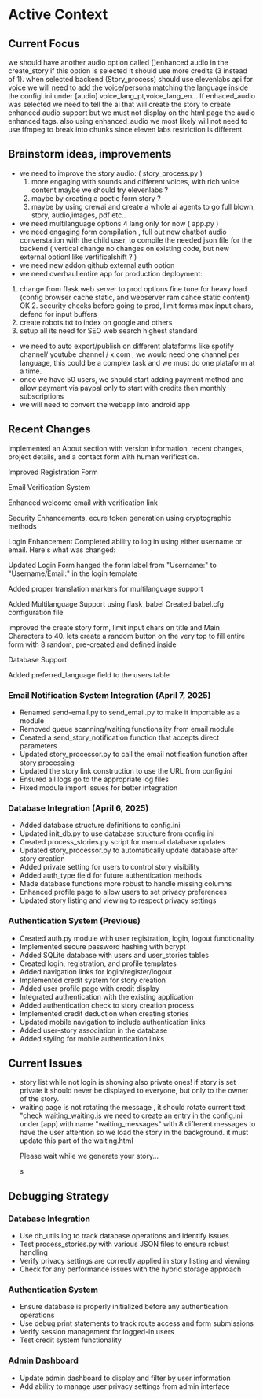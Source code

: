 # Active Context

## Current Focus
  we should have another audio option called []enhanced audio in the create_story
  if this option is selected it should use more credits (3 instead of 1).
  when selected backend  (Story_process) should use elevenlabs api for voice 
  we will need to add the voice/persona matching the language inside the configi.ini under
  [audio] voice_lang_pt,voice_lang_en... 
  If enhaced_audio was selected we need to tell the ai that will create the story to create enhanced audio support but we must not display on the html page the audio enhanced tags.
  also using enhanced_audio we most likely will not need to use ffmpeg to break into chunks since eleven labs
  restriction is different.


## Brainstorm ideas, improvements
 - we need to improve the story audio: ( story_process.py ) 
   1. more engaging with sounds and different voices, with rich voice content
 maybe we should try elevenlabs ?  
   2. maybe by creating a poetic form story ? 
   3. maybe by using crewai and create a whole ai agents to go full blown, story, audio,images, pdf etc..
 - we need multilanguage options 4 lang only for now ( app.py ) 
 - we need engaging form compilation , full out new chatbot audio converstation with the child user, to compile
 the needed json file for the backend ( vertical change no changes on existing code, but new external optionl like vertificalshift ? )
 - we need new addon github external auth option 
 - we need overhaul entire app for production deployment:
  1. change from flask web server to prod options fine tune for heavy load (config browser cache static, and webserver ram cahce static content)
  OK 2. security checks before going to prod, limit forms max input chars, defend for input buffers
  3. create robots.txt to index on google and others
  4. setup all its need for SEO web search highest standard
  - we need to auto export/publish on different plataforms like spotify channel/ youtube channel / x.com , we would need one channel per language, this could be a complex task and we must do one plataform at a time.
  - once we have 50 users, we should start adding payment method and allow payment via paypal only to start with credits then monthly subscriptions
  - we will need to convert the webapp into android app 

## Recent Changes
Implemented an About section with version information, recent changes, project details, and a contact form with human verification. 

Improved Registration Form
 
Email Verification System

Enhanced welcome email with verification link

Security Enhancements, ecure token generation using cryptographic methods

Login Enhancement Completed ability to log in using either username or email. Here's what was changed:

Updated Login Form hanged the form label from "Username:" to "Username/Email:" in the login template

Added proper translation markers for multilanguage support

Added Multilanguage Support using flask_babel Created babel.cfg configuration file

improved the create story form, limit input chars on title and Main Characters  to 40.
lets create a random button on the very top to fill entire form with 8 random, pre-created and defined inside 

Database Support:

Added preferred_language field to the users table


### Email Notification System Integration (April 7, 2025)
- Renamed send-email.py to send_email.py to make it importable as a module
- Removed queue scanning/waiting functionality from email module
- Created a send_story_notification function that accepts direct parameters
- Updated story_processor.py to call the email notification function after story processing
- Updated the story link construction to use the URL from config.ini
- Ensured all logs go to the appropriate log files
- Fixed module import issues for better integration

### Database Integration (April 6, 2025)
- Added database structure definitions to config.ini
- Updated init_db.py to use database structure from config.ini
- Created process_stories.py script for manual database updates
- Updated story_processor.py to automatically update database after story creation
- Added private setting for users to control story visibility
- Added auth_type field for future authentication methods
- Made database functions more robust to handle missing columns
- Enhanced profile page to allow users to set privacy preferences
- Updated story listing and viewing to respect privacy settings

### Authentication System (Previous)
- Created auth.py module with user registration, login, logout functionality
- Implemented secure password hashing with bcrypt
- Added SQLite database with users and user_stories tables
- Created login, registration, and profile templates
- Added navigation links for login/register/logout
- Implemented credit system for story creation
- Added user profile page with credit display
- Integrated authentication with the existing application
- Added authentication check to story creation process
- Implemented credit deduction when creating stories
- Updated mobile navigation to include authentication links
- Added user-story association in the database
- Added styling for mobile authentication links

## Current Issues
- story list while not login is showing also private ones! if story is set private it should never be displayed to everyone, but only to the owner of the story.
- waiting page is not rotating the message , it should rotate current text "check waiting_waiting.js we need to create an entry in the config.ini under [app] with name "waiting_messages" with 8 different messages to have the user attention so we load the story in the background. it must update this part of the waiting.html <div class="status-message"> <p>Please wait while we generate your story...</p>    </div> s

## Debugging Strategy

### Database Integration
- Use db_utils.log to track database operations and identify issues
- Test process_stories.py with various JSON files to ensure robust handling
- Verify privacy settings are correctly applied in story listing and viewing
- Check for any performance issues with the hybrid storage approach

### Authentication System
- Ensure database is properly initialized before any authentication operations
- Use debug print statements to track route access and form submissions
- Verify session management for logged-in users
- Test credit system functionality

### Admin Dashboard
- Update admin dashboard to display and filter by user information
- Add ability to manage user privacy settings from admin interface
